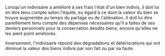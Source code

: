 Lorsqu'un indivisaire a amélioré à ses frais l'état d'un bien indivis, il doit lui en être tenu compte selon l'équité, eu égard à ce dont la valeur du bien se trouve augmentée au temps du partage ou de l'aliénation. Il doit lui être pareillement tenu compte des dépenses nécessaires qu'il a faites de ses deniers personnels pour la conservation desdits biens, encore qu'elles ne les aient point améliorés.

Inversement, l'indivisaire répond des dégradations et détériorations qui ont diminué la valeur des biens indivis par son fait ou par sa faute.
